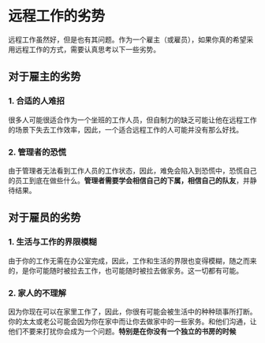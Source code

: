 
# 远程工作的劣势

远程工作虽然好，但是也有其问题。作为一个雇主（或雇员），如果你真的希望采用远程工作的方式，需要认真思考以下一些劣势。

## 对于雇主的劣势

### 1. 合适的人难招

很多人可能很适合作为一个坐班的工作人员，但自制力的缺乏可能让他在远程工作的场景下失去工作效率，因此，一个适合远程工作的人可能并没有那么好找。

### 2. 管理者的恐慌

由于管理者无法看到工作人员的工作状态，因此，难免会陷入到恐慌中，恐慌自己的员工到底在做些什么。**管理者需要学会相信自己的下属，相信自己的队友**，并静待结果。

## 对于雇员的劣势

### 1. 生活与工作的界限模糊

由于你的工作无需在办公室完成，因此，工作和生活的界限也变得模糊，随之而来的，是你可能随时被拉去工作，也可能随时被拉去做家务。这一切都有可能。

### 2. 家人的不理解

因为你现在可以在家里工作了，因此，你很有可能会被生活中的种种琐事所打断。你的太太或老公可能会因为你在家中而让你去做家中的一些家务。和他们沟通，让他们不要来打扰你会成为一个问题。**特别是在你没有一个独立的书房的时候**